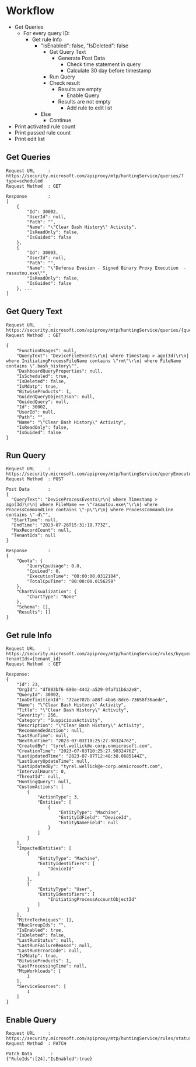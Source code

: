 # Workflow

- Get Queries
  - For every query ID:
    - Get rule Info
        - "IsEnabled": false, "IsDeleted": false
          - Get Query Text
            - Generate Post Data
              - Check time statement in query
              - Calculate 30 day before timestamp
          - Run Query
          - Check result
            - Results are empty
              - Enable Query
            - Results are not empty
              - Add rule to edit list
        - Else
          - Continue
- Print activated rule count
- Print passed rule count
- Print edit list

## Get Queries

```text
Request URL     : https://security.microsoft.com/apiproxy/mtp/huntingService/queries/?type=scheduled
Request Method  : GET
```

```text
Response        :
[
    {
        "Id": 30002,
        "UserId": null,
        "Path": "",
        "Name": "\"Clear Bash History\" Activity",
        "IsReadOnly": false,
        "IsGuided": false
    },
    {
        "Id": 30003,
        "UserId": null,
        "Path": "",
        "Name": "\"Defense Evasion - Signed Binary Proxy Execution  - rasautou.exe\"",
        "IsReadOnly": false,
        "IsGuided": false
    }, ...
]
```

## Get Query Text

```text
Request URL     : https://security.microsoft.com/apiproxy/mtp/huntingService/queries/{query_id}
Request Method  : GET
```

```text
{
    "FunctionUsages": null,
    "QueryText": "DeviceFileEvents\r\n| where Timestamp > ago(3d)\r\n| where InitiatingProcessFileName contains \"rm\"\r\n| where FileName contains \".bash_history\"",
    "DashboardQueryProperties": null,
    "IsScheduled": true,
    "IsDeleted": false,
    "IsMdatp": true,
    "BitwiseProducts": 1,
    "GuidedQueryObjectJson": null,
    "GuidedQuery": null,
    "Id": 30002,
    "UserId": null,
    "Path": "",
    "Name": "\"Clear Bash History\" Activity",
    "IsReadOnly": false,
    "IsGuided": false
}
```

## Run Query

```text
Request URL     : https://security.microsoft.com/apiproxy/mtp/huntingService/queryExecutor
Request Method  : POST
```

```text
Post Data       :
{
  "QueryText": "DeviceProcessEvents\r\n| where Timestamp > ago(3d)\r\n| where FileName == \"rasautou.exe\"\r\n| where ProcessCommandLine contains \"-p\"\r\n| where ProcessCommandLine contains \"-d\"",
  "StartTime": null,
  "EndTime": "2023-07-26T15:31:18.773Z",
  "MaxRecordCount": null,
  "TenantIds": null
}
```

```text
Response        :
{
    "Quota": {
        "QueryCpuUsage": 0.0,
        "CpuLoad": 0,
        "ExecutionTime": "00:00:00.0312104",
        "TotalCpuTime": "00:00:00.0156250"
    },
    "ChartVisualization": {
        "ChartType": "None"
    },
    "Schema": [],
    "Results": []
}
```

## Get rule Info

```text
Request URL     : https://security.microsoft.com/apiproxy/mtp/huntingService/rules/byquery/{query_id}?tenantIds={tenant_id}
Request Method  : GET
```

```text
Response:
{
    "Id": 23,
    "OrgId": "df803bf6-690e-4442-a529-9fa711b6a2e8",
    "QueryId": 30002,
    "IoaDefinitionId": "72ae707b-a88f-4ba6-8dc6-73658f36aede",
    "Name": "\"Clear Bash History\" Activity",
    "Title": "\"Clear Bash History\" Activity",
    "Severity": 256,
    "Category": "SuspiciousActivity",
    "Description": "\"Clear Bash History\" Activity",
    "RecommendedAction": null,
    "LastRunTime": null,
    "NextRunTime": "2023-07-03T10:25:27.9832476Z",
    "CreatedBy": "tyrel.wellick@e-corp.onmicrosoft.com",
    "CreationTime": "2023-07-03T10:25:27.9832476Z",
    "LastUpdatedTime": "2023-07-07T12:48:38.0685144Z",
    "LastQueryUpdateTime": null,
    "LastUpdatedBy": "tyrel.wellick@e-corp.onmicrosoft.com",
    "IntervalHours": 0,
    "ThreatId": null,
    "HuntingQuery": null,
    "CustomActions": [
        {
            "ActionType": 3,
            "Entities": [
                {
                    "EntityType": "Machine",
                    "EntityIdField": "DeviceId",
                    "EntityNameField": null
                }
            ]
        }
    ],
    "ImpactedEntities": [
        {
            "EntityType": "Machine",
            "EntityIdentifiers": [
                "DeviceId"
            ]
        },
        {
            "EntityType": "User",
            "EntityIdentifiers": [
                "InitiatingProcessAccountObjectId"
            ]
        }
    ],
    "MitreTechniques": [],
    "RbacGroupIds": "",
    "IsEnabled": true,
    "IsDeleted": false,
    "LastRunStatus": null,
    "LastRunFailureReason": null,
    "LastRunErrorCode": null,
    "IsMdatp": true,
    "BitwiseProducts": 1,
    "LastProcessingTime": null,
    "MtpWorkloads": [
        1
    ],
    "ServiceSources": [
        1
    ]
}
```

## Enable Query

```text
Request URL     : https://security.microsoft.com/apiproxy/mtp/huntingService/rules/status
Request Method  : PATCH
```

```text
Patch Data       :
{"RuleIds":[24],"IsEnabled":true}
```
